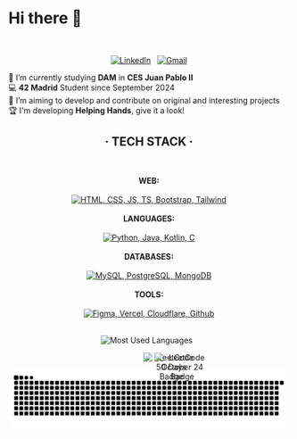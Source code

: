 <h1>Hi there 👋</h1>

<br>

<div align="center">

[![LinkedIn](https://skillicons.dev/icons?i=linkedin)](https://www.linkedin.com/in/jorge-lopez-puebla) &nbsp;
[![Gmail](https://skillicons.dev/icons?i=gmail)](mailto:lopezpueblajorge@gmail.com)

</div>

🔭 I’m currently studying **DAM** in **CES Juan Pablo II** <br>
💻 **42 Madrid** Student since September 2024 <br>
📝 I’m aiming to develop and contribute on original and interesting projects <br>
🏆 I'm developing <a href="https://github.com/Jorge-lopz/Helping-Hands" target="_blank" style="text-decoration: none; color: inherit;">**Helping Hands**</a>, give it a look! <br>

<div align="center">
    
## · TECH STACK ·

<br>

**WEB:** <br><br> [![HTML, CSS, JS, TS, Bootstrap, Tailwind](https://skillicons.dev/icons?i=html,css,js,ts,bootstrap,tailwind)](https://skillicons.dev) <br><br>
**LANGUAGES:** <br><br> [![Python, Java, Kotlin, C](https://skillicons.dev/icons?i=python,java,kotlin,c)](https://skillicons.dev) <br><br>
**DATABASES:** <br><br> [![MySQL, PostgreSQL, MongoDB](https://skillicons.dev/icons?i=mysql,postgresql,mongodb)](https://skillicons.dev) <br><br>
**TOOLS:** <br><br> [![Figma, Vercel, Cloudflare, Github](https://skillicons.dev/icons?i=figma,vercel,cloudflare,github)](https://skillicons.dev) <br><br>

<p>
    <img height=175 alt="Most Used Languages" src="https://readme-stats-eight-lilac.vercel.app/api/top-langs/?username=Jorge-lopz&layout=compact&theme=dark&bg_color=0d1117&border_color=262b32" />&nbsp;&nbsp;
</p>

<a href="https://leetcode.com/u/jorge-lopz/" target="_blank">
    <img src="https://assets.leetcode.com/static_assets/marketing/2024-50.gif" alt="LeetCode 50 Days Badge" width="100px" style="position:absolute"/>
</a>
&nbsp;&nbsp;&nbsp;&nbsp;&nbsp;
<a href="https://leetcode.com/u/jorge-lopz/" target="_blank">
    <img src="https://assets.leetcode.com/static_assets/public/images/badges/2024/gif/2024-10.gif" alt="LeetCode October 24 Badge" width="100px" style="position:absolute"/>
</a>

![Snake animation](https://raw.githubusercontent.com/jorge-lopz/jorge-lopz/output/github-contribution-grid-snake-dark.svg)

</div>
